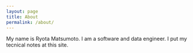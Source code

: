 ```yaml
---
layout: page
title: About
permalink: /about/
---
```


My name is Ryota Matsumoto. I am a software and data engineer. I put my tecnical notes at this site. 

